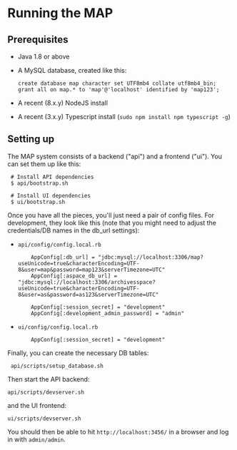 Running the MAP
===============

Prerequisites
-------------

  * Java 1.8 or above

  * A MySQL database, created like this:

        create database map character set UTF8mb4 collate utf8mb4_bin;
        grant all on map.* to 'map'@'localhost' identified by 'map123';

  * A recent (8.x.y) NodeJS install

  * A recent (3.x.y) Typescript install (`sudo npm install npm typescript -g`)

Setting up
----------

The MAP system consists of a backend ("api") and a frontend ("ui").
You can set them up like this:

     # Install API dependencies
     $ api/bootstrap.sh

     # Install UI dependencies
     $ ui/bootstrap.sh

Once you have all the pieces, you'll just need a pair of config
files.  For development, they look like this (note that you might need
to adjust the credentials/DB names in the db_url settings):

* `api/config/config.local.rb`

          AppConfig[:db_url] = "jdbc:mysql://localhost:3306/map?useUnicode=true&characterEncoding=UTF-8&user=map&password=map123&serverTimezone=UTC"
          AppConfig[:aspace_db_url] = "jdbc:mysql://localhost:3306/archivesspace?useUnicode=true&characterEncoding=UTF-8&user=as&password=as123&serverTimezone=UTC"

          AppConfig[:session_secret] = "development"
          AppConfig[:development_admin_password] = "admin"

* `ui/config/config.local.rb`

          AppConfig[:session_secret] = "development"


Finally, you can create the necessary DB tables:

     api/scripts/setup_database.sh

Then start the API backend:

    api/scripts/devserver.sh

and the UI frontend:

    ui/scripts/devserver.sh

You should then be able to hit `http://localhost:3456/` in a browser
and log in with `admin/admin`.

